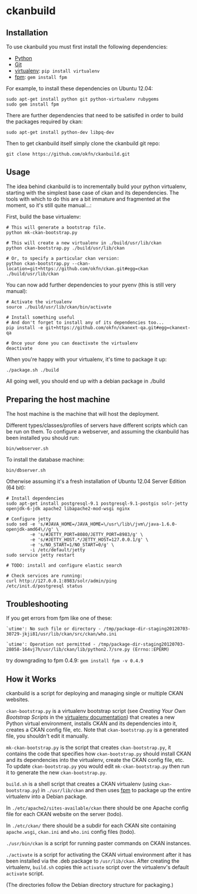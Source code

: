 ckanbuild
=========

Installation
------------

To use ckanbuild you must first install the following dependencies:

* [Python](http://python.org/)
* [Git](http://git-scm.com/)
* [virtualenv](http://www.virtualenv.org/): `pip install virtualenv`
* [fpm](https://github.com/jordansissel/fpm/): `gem install fpm`

For example, to install these dependencies on Ubuntu 12.04:

    sudo apt-get install python git python-virtualenv rubygems
    sudo gem install fpm

There are further dependencies that need to be satisifed in order to build the
packages required by ckan:

    sudo apt-get install python-dev libpq-dev

Then to get ckanbuild itself simply clone the ckanbuild git repo:

    git clone https://github.com/okfn/ckanbuild.git


Usage
-----

The idea behind ckanbuild is to incrementally build your python virtualenv,
starting with the simplest base case of ckan and its dependencies.  The tools
with which to do this are a bit immature and fragmented at the moment, so it's
still quite manual...:

First, build the base virtualenv:

    # This will generate a bootstrap file.
    python mk-ckan-bootstrap.py

    # This will create a new virtualenv in ./build/usr/lib/ckan
    python ckan-bootstrap.py ./build/usr/lib/ckan

    # Or, to specify a particular ckan version:
    python ckan-bootstrap.py --ckan-location=git+https://github.com/okfn/ckan.git#egg=ckan ./build/usr/lib/ckan

You can now add further dependencies to your pyenv (this is still very manual):

    # Activate the virtualenv
    source ./build/usr/lib/ckan/bin/activate

    # Install something useful
    # And don't forget to install any of its dependencies too...
    pip install -e git+https://github.com/okfn/ckanext-qa.git#egg=ckanext-qa

    # Once your done you can deactivate the virtualenv
    deactivate

When you're happy with your virtualenv, it's time to package it up:

    ./package.sh ./build

All going well, you should end up with a debian package in ./build


Preparing the host machine
--------------------------

The host machine is the machine that will host the deployment.  

Different types/classes/profiles of servers have different scripts which can be run on them. To configure a webserver, and assuming the ckanbuild has been installed you should run:

    bin/webserver.sh

To install the database machine:

    bin/dbserver.sh

Otherwise assuming it's a fresh installation of Ubuntu 12.04 Server Edition (64 bit):


    # Install dependencies
    sudo apt-get install postgresql-9.1 postgresql-9.1-postgis solr-jetty openjdk-6-jdk apache2 libapache2-mod-wsgi nginx

    # Configure jetty
    sudo sed -e 's/#JAVA_HOME=/JAVA_HOME=\/usr\/lib\/jvm\/java-1.6.0-openjdk-amd64\//g' \
             -e 's/#JETTY_PORT=8080/JETTY_PORT=8983/g' \
             -e 's/#JETTY_HOST.*/JETTY_HOST=127.0.0.1/g' \
             -e 's/NO_START=1/NO_START=0/g' \
             -i /etc/default/jetty
    sudo service jetty restart

    # TODO: install and configure elastic search

    # Check services are running:
    curl http://127.0.0.1:8983/solr/admin/ping
    /etc/init.d/postgresql status


Troubleshooting
---------------

If you get errors from fpm like one of these:

    `utime': No such file or directory - /tmp/package-dir-staging20120703-30729-jkji81/usr/lib/ckan/src/ckan/who.ini

    `utime': Operation not permitted - /tmp/package-dir-staging20120703-28058-164vj7h/usr/lib/ckan/lib/python2.7/sre.py (Errno::EPERM)

try downgrading to fpm 0.4.9: `gem install fpm -v 0.4.9`

How it Works
------------

ckanbuild is a script for deploying and managing single or multiple CKAN
websites.

`ckan-bootstrap.py` is a virtualenv bootstrap script (see _Creating Your Own
Bootstrap Scripts_  in the
[virtualenv documentation](http://pypi.python.org/pypi/virtualenv)) that
creates a new Python virtual environment, installs CKAN and its dependencies
into it, creates a CKAN config file, etc.
Note that `ckan-bootstrap.py` is a generated file, you shouldn't edit it
manually.

`mk-ckan-bootstrap.py` is the script that creates `ckan-bootstrap.py`, it
contains the code that specifies how `ckan-bootstrap.py` should install CKAN
and its dependencies into the virtualenv, create the CKAN config file, etc.
To update `ckan-bootstrap.py` you would edit `mk-ckan-bootstrap.py` then run
it to generate the new `ckan-bootstrap.py`.

`build.sh` is a shell script that creates a CKAN virtualenv (using
`ckan-bootstrap.py`) in `./usr/lib/ckan` and then uses
[fpm](https://github.com/jordansissel/fpm) to package up the entire virtualenv
into a Debian package.

In `./etc/apache2/sites-available/ckan` there should be one Apache config file
for each CKAN website on the server (todo).

In `./etc/ckan/` there should be a subdir for each CKAN site containing
`apache.wsgi`, `ckan.ini` and `who.ini` config files (todo).

`./usr/bin/ckan` is a script for running paster commands on CKAN instances.

`./activate` is a script for activating the CKAN virtual environment after it
has been installed via the .deb package to `/usr/lib/ckan`. After creating the
virtualenv, `build.sh` copies thie `activate` script over the virtualenv's
default `activate` script.

(The directories follow the Debian directory structure for packaging.)
